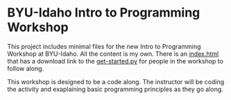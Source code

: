 # BYU-Idaho Intro to Programming Workshop

This project includes minimal files for the new Intro to Programming Workshop at BYU-Idaho. All the content is my own. There is an [index.html](./index.html) that has a download link to the [get-started.py](./get-started.py) for people in the workshop to follow along.

This workshop is designed to be a code along. The instructor will be coding the activity and exaplaining basic programming principles as they go along.

